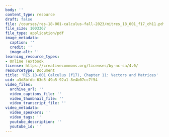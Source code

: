 ```yaml
---
body: ''
content_type: resource
draft: false
file: /courses/res-18-001-calculus-fall-2023/mitres_18_001_f17_ch11.pdf
file_size: 1003367
file_type: application/pdf
image_metadata:
  caption: ''
  credit: ''
  image-alt: ''
learning_resource_types:
- Online Textbook
license: https://creativecommons.org/licenses/by-nc-sa/4.0/
resourcetype: Document
title: 'RES.18-001 Calculus (f17), Chapter 11: Vectors and Matrices'
uid: a3d8bfdb-63d5-49a5-92a1-8e4b07cc7f54
video_files:
  archive_url: ''
  video_captions_file: ''
  video_thumbnail_file: ''
  video_transcript_file: ''
video_metadata:
  video_speakers: ''
  video_tags: ''
  youtube_description: ''
  youtube_id: ''
---
```

